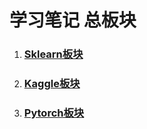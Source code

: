 # 学习笔记 总板块

1. ### [Sklearn板块](https://github.com/BI4O/ML_git_repos/tree/master/sklearn_learning)

2. ### [Kaggle板块](https://github.com/BI4O/ML_git_repos/tree/master/kaggle_titanic)

3. ### [Pytorch板块](https://github.com/BI4O/ML_git_repos/tree/master/pytorch_learning)
